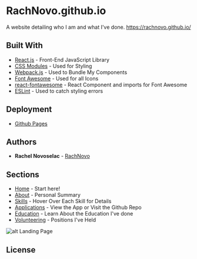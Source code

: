 # RachNovo.github.io

A website detailing who I am and what I've done. https://rachnovo.github.io/

## Built With

* [React.js](https://reactjs.org/) - Front-End JavaScript Library
* [CSS Modules](https://css-tricks.com/css-modules-part-1-need/) - Used for Styling
* [Webpack.js](https://webpack.js.org/concepts/) - Used to Bundle My Components
* [Font Awesome](https://fontawesome.com/) - Used for all Icons
* [react-fontawesome](https://github.com/FortAwesome/react-fontawesome) - React Component and imports for Font Awesome
* [ESLint](https://eslint.org/) - Used to catch styling errors

## Deployment

* [Github Pages](https://pages.github.com/)

## Authors

* **Rachel Novoselac** - [RachNovo](https://github.com/RachNovo)

## Sections

* [Home](https://rachnovo.github.io/#home) - Start here!
* [About](https://rachnovo.github.io/#aboutSection) - Personal Summary
* [Skills](https://rachnovo.github.io/#skillsSection) - Hover Over Each Skill for Details
* [Applications](https://rachnovo.github.io/#applicationsSection) - View the App or Visit the Github Repo
* [Education](https://rachnovo.github.io/#educationSection) - Learn About the Education I've done
* [Volunteering](https://rachnovo.github.io/#volunteeringSection) - Positions I've Held

![alt Landing Page](https://rachel-portfolio.s3.amazonaws.com/Meta-image.png)

## License


